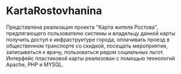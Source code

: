 # KartaRostovhanina
 Представлена реализация проекта "Карта жителя Ростова", предлягающего пользователю системы и владельцу данной карты получить доступ к инфраструктуре города, оплачивать проезд в общественном транспорте со скидкой, посещать мероприятия, записываться к врачу, пользоваться рядом социальных льгот. Интерфейс пластиковой карты реализован с помощью технологий Apache, PHP и MYSQL.
